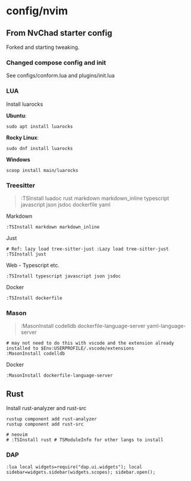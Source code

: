 # config/nvim

## From NvChad starter config

Forked and starting tweaking.

### Changed compose config and init

See configs/conform.lua and plugins/init.lua

### LUA

Install luarocks

**Ubuntu**:

```shell
sudo apt install luarocks
```

**Rocky Linux**:

```shell
sudo dnf install luarocks
```

**Windows**

```pwsh
scoop install main/luarocks
```

### Treesitter

> :TSInstall luadoc rust markdown markdown_inline typescript javascript json jsdoc dockerfile yaml

Markdown

```
:TSInstall markdown markdown_inline
```

Just

```
# Ref: lazy load tree-sitter-just :Lazy load tree-sitter-just
:TSInstall just
```

Web - Typescript etc.

```
:TSInstall typescript javascript json jsdoc
```

Docker

```
:TSInstall dockerfile
```

### Mason

> :MasonInstall codelldb dockerfile-language-server yaml-language-server

```
# may not need to do this with vscode and the extension already installed to $Env:USERPROFILE/.vscode/extensions
:MasonInstall codelldb
```

Docker

```
:MasonInstall dockerfile-language-server
```

## Rust

Install rust-analyzer and rust-src

```shell
rustup component add rust-analyzer
rustup component add rust-src

# neovim
# :TSInstall rust # TSModuleInfo for other langs to install
```

### DAP


```shell
:lua local widgets=require("dap.ui.widgets"); local sidebar=widgets.sidebar(widgets.scopes); sidebar.open();
```

